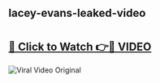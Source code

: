 ## lacey-evans-leaked-video 

# <h2><a href="http://freeplayer.one?title=lacey-evans-leaked-video&ref=21J">🔗 Click to Watch 👉🔴 VIDEO</a></h2>

<a href="http://freeplayer.one?title=lacey-evans-leaked-video&ref=21J" rel="nofollow" data-target="animated-image.originalLink"><img src="https://i.ibb.co.com/xMMVF88/686577567.gif" alt="Viral Video Original" style="max-width: 100%; display: inline-block;" data-target="animated-image.originalImage"></a>

